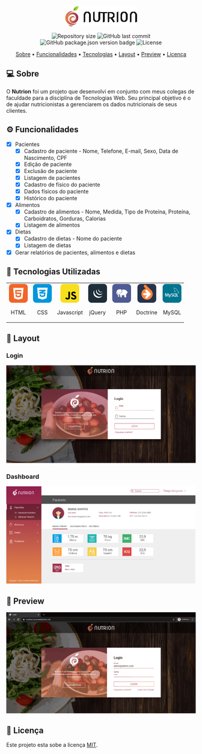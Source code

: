 <!-- Logo -->
<p align="center">
  <img src="./github/logo.png" alt="Ecoleta" title="Ecoleta">
</p>

<!-- Badges -->
<p align="center">
  <img alt="Repository size" src="https://img.shields.io/github/repo-size/thiagosalome/nutrion?color=9D2F4C">
  <img alt="GitHub last commit" src="https://img.shields.io/github/last-commit/thiagosalome/nutrion?color=9D2F4C">
  <img alt="GitHub package.json version badge" src="https://img.shields.io/github/downloads/thiagosalome/nutrion/total?color=9D2F4C">
  <img alt="License" src="https://img.shields.io/badge/license-MIT-8257E5?color=9D2F4C">
</p>

<!-- Indice-->
<p align="center">
 <a href="#computer-sobre">Sobre</a> •
 <a href="#gear-funcionalidades">Funcionalidades</a> •
 <a href="#wrench-tecnologias-utilizadas">Tecnologias</a> •
 <a href="#art-layout">Layout</a> •  
 <a href="#movie_camera-preview">Preview</a> •
 <a href="#memo-licença">Licença</a>
</p>

## :computer: Sobre

O **Nutrion** foi um projeto que desenvolvi em conjunto com meus colegas de faculdade para a disciplina de Tecnologias Web. Seu principal objetivo é o de ajudar nutricionistas a gerenciarem os dados nutricionais de seus clientes.

## :gear: Funcionalidades

- [x] Pacientes
  - [x] Cadastro de paciente - Nome, Telefone, E-mail, Sexo, Data de Nascimento, CPF
  - [x] Edição de paciente
  - [x] Exclusão de paciente
  - [x] Listagem de pacientes
  - [x] Cadastro de físico do paciente
  - [x] Dados físicos do paciente
  - [x] Histórico do paciente
- [x] Alimentos
  - [x] Cadastro de alimentos - Nome, Medida, Tipo de Proteína, Proteína, Carboidratos, Gorduras, Calorias
  - [x] Listagem de alimentos
- [x] Dietas
  - [x] Cadastro de dietas - Nome do paciente
  - [x] Listagem de dietas
- [x] Gerar relatórios de pacientes, alimentos e dietas

## :wrench: Tecnologias Utilizadas

<table>
  <tbody>
    <tr>
      <td align="center">
        <img src="https://raw.githubusercontent.com/thiagosalome/technologies-icons/master/html.png" width='50' alt="React">
        <p>HTML</p>
      </td>
      <td align="center">
        <img src="https://raw.githubusercontent.com/thiagosalome/technologies-icons/master/css.png" width='50' alt="React">
        <p>CSS</p>
      </td>
      <td align="center">
        <img src="https://raw.githubusercontent.com/thiagosalome/technologies-icons/master/javascript.png" width='50' alt="React">
        <p>Javascript</p>
      </td>
      <td align="center">
        <img src="https://raw.githubusercontent.com/thiagosalome/technologies-icons/master/jquery.png" width='50' alt="React">
        <p>jQuery</p>
      </td>
      <td align="center">
        <img src="https://raw.githubusercontent.com/thiagosalome/technologies-icons/master/php.png" width='50' alt="TypeScript">
        <p>PHP</p>
      </td>
      <td align="center">
        <img src="https://raw.githubusercontent.com/thiagosalome/technologies-icons/master/doctrine.png" width='50' alt="React">
        <p>Doctrine</p>
      </td>
      <td align="center">
        <img src="https://raw.githubusercontent.com/thiagosalome/technologies-icons/master/mysql.png" width='50' alt="React">
        <p>MySQL</p>
      </td>
    </tr>
  </tbody>
</table>

## :art: Layout

### Login

<img src="./github/layout-login.png" alt="Layout Login" title="Layout Login">

### Dashboard

<img src="./github/layout-dashboard.png" alt="Layout Dashboard" title="Layout Dashboard">

## :movie_camera: Preview

<img src="./github/preview-web.gif" alt="Preview Web" title="Preview Web">

## :memo: Licença

Este projeto esta sobe a licença [MIT](./LICENCE).
